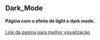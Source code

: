 ## Dark_Mode

<h4>Página com o efeito de light e dark mode.</h4>

<a href="http://127.0.0.1:5500/index.html">Link da pagina para melhor visualização</a>

